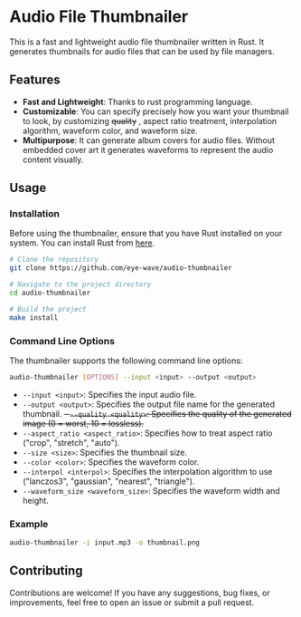 # Audio File Thumbnailer

This is a fast and lightweight audio file thumbnailer written in Rust. It generates thumbnails for audio files that can be used by file managers.

## Features

- **Fast and Lightweight**: Thanks to rust programming language.
- **Customizable**: You can specify precisely how you want your thumbnail to look, by customizing ~~quality~~ , aspect ratio treatment, interpolation algorithm, waveform color, and waveform size.
- **Multipurpose**: It can generate album covers for audio files. Without embedded cover art it generates waveforms to represent the audio content visually. 


## Usage

### Installation

Before using the thumbnailer, ensure that you have Rust installed on your system. You can install Rust from [here](https://www.rust-lang.org/tools/install).

```bash
# Clone the repository
git clone https://github.com/eye-wave/audio-thumbnailer

# Navigate to the project directory
cd audio-thumbnailer

# Build the project
make install
```

### Command Line Options

The thumbnailer supports the following command line options:

```bash
audio-thumbnailer [OPTIONS] --input <input> --output <output>
```

- `--input <input>`: Specifies the input audio file.
- `--output <output>`: Specifies the output file name for the generated thumbnail.
~~- `--quality <quality>`: Specifies the quality of the generated image (0 = worst, 10 = lossless).~~
- `--aspect_ratio <aspect_ratio>`: Specifies how to treat aspect ratio ("crop", "stretch", "auto").
- `--size <size>`: Specifies the thumbnail size.
- `--color <color>`: Specifies the waveform color.
- `--interpol <interpol>`: Specifies the interpolation algorithm to use ("lanczos3", "gaussian", "nearest", "triangle").
- `--waveform_size <waveform_size>`: Specifies the waveform width and height.

### Example

```bash
audio-thumbnailer -i input.mp3 -o thumbnail.png
```

## Contributing

Contributions are welcome! If you have any suggestions, bug fixes, or improvements, feel free to open an issue or submit a pull request.
